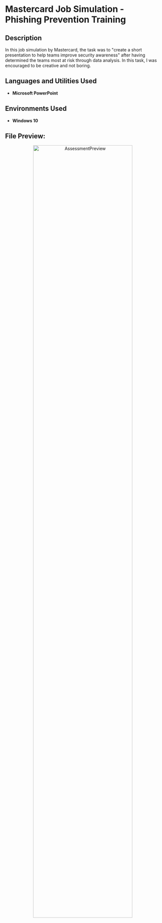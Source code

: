 <h1>Mastercard Job Simulation - Phishing Prevention Training</h1>


<h2>Description</h2>
In this job simulation by Mastercard, the task was to "create a short presentation to help teams improve security awareness" after having determined the teams most at risk through data analysis. In this task, I was encouraged to be creative and not boring.
<br />


<h2>Languages and Utilities Used</h2>

- <b>Microsoft PowerPoint</b> 

<h2>Environments Used </h2>

- <b>Windows 10</b>

<h2>File Preview:</h2>

<p align="center">


<img src="https://i.imgur.com/VHclYy0.png" height="80%" width="80%" alt="AssessmentPreview"/>

</p>

<!--
 ```diff
- text in red
+ text in green
! text in orange
# text in gray
@@ text in purple (and bold)@@
```
--!>
